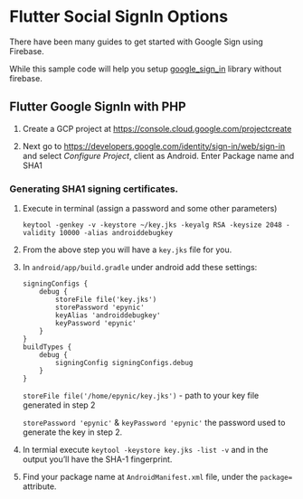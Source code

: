 # Flutter Social SignIn Options

There have been many guides to get started with Google Sign using Firebase.

While this sample code will help you setup [google_sign_in](https://pub.dev/packages/google_sign_in) library without firebase.

## Flutter Google SignIn with PHP

1. Create a GCP project at 
https://console.cloud.google.com/projectcreate

2. Next go to https://developers.google.com/identity/sign-in/web/sign-in and select *Configure Project*, client as Android.
Enter Package name and SHA1


### Generating SHA1 signing certificates.

1. Execute in terminal (assign a password and some other parameters)
    
    `keytool -genkey -v -keystore ~/key.jks -keyalg RSA -keysize 2048 -validity 10000 -alias androiddebugkey`

2. From the above step you will have a `key.jks` file for you.

3. In `android/app/build.gradle` under android add these settings:
    ```
    signingConfigs {
        debug {
            storeFile file('key.jks') 
            storePassword 'epynic'
            keyAlias 'androiddebugkey'
            keyPassword 'epynic'
        }
    }
    buildTypes {
        debug {
            signingConfig signingConfigs.debug
        }
    }
    ```

    `storeFile file('/home/epynic/key.jks')` - path to your key file generated in step 2

    `storePassword 'epynic'` &  `keyPassword 'epynic'` the password used to generate the key in step 2.

4. In termial execute `keytool -keystore key.jks -list -v` and in the output you’ll have the SHA-1 fingerprint.

5. Find your package name at `AndroidManifest.xml` file, under the `package=` attribute.